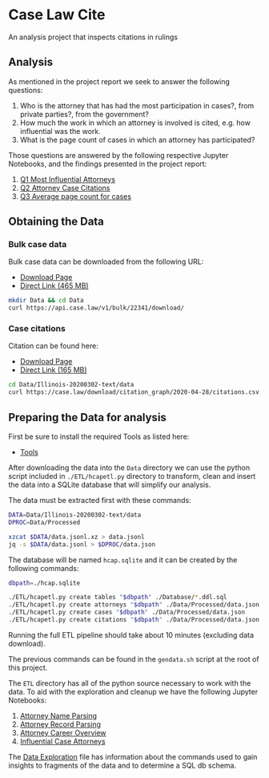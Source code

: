 # Case Law Cite

An analysis project that inspects citations in rulings 

## Analysis

As mentioned in the project report we seek to answer the following questions:

  1. Who is the attorney that has had the most participation in cases?, from private parties?, from the government?
  2. How much the work in which an attorney is involved is cited, e.g. 
how influential was the work.
  3. What is the page count of cases in which an attorney has participated?

Those questions are answered by the following respective Jupyter Notebooks, 
and the findings presented in the project report:

  1. [Q1 Most Influential Attorneys](./Q1%20Most%20Influential%20Attorneys.ipynb)
  2. [Q2 Attorney Case Citations](./Q2%20Attorney%20CaseCitations.ipynb)
  3. [Q3 Average page count for cases](./Q3%20Average%20page%20count%20for%20cases.ipynb)


## Obtaining the Data

### Bulk case data

Bulk case data can be downloaded from the following URL:

  * [Download Page](https://case.law/bulk/download/)
  * [Direct Link (465 MB)](https://api.case.law/v1/bulk/22341/download/)


```bash
mkdir Data && cd Data
curl https://api.case.law/v1/bulk/22341/download/
```

### Case citations

Citation can be found here:

  * [Download Page](https://case.law/download/citation_graph/)
  * [Direct Link (165 MB)](https://case.law/download/citation_graph/2020-04-28/citations.csv.gz)


```bash
cd Data/Illinois-20200302-text/data
curl https://case.law/download/citation_graph/2020-04-28/citations.csv.gz
```

## Preparing the Data for analysis

First be sure to install the required Tools as listed here:

  * [Tools]("./Tools.md")

After downloading the data into the `Data` directory we can use the 
python script included in `./ETL/hcapetl.py` directory to transform, clean and insert
the data into a SQLite database that will simplify our analysis.

The data must be extracted first with these commands:

```bash
DATA=Data/Illinois-20200302-text/data
DPROC=Data/Processed

xzcat $DATA/data.jsonl.xz > data.jsonl
jq -s $DATA/data.jsonl > $DPROC/data.json
```

The database will be named `hcap.sqlite` and it can be created by the following 
commands:

```bash
dbpath=./hcap.sqlite

./ETL/hcapetl.py create tables "$dbpath" ./Database/*.ddl.sql
./ETL/hcapetl.py create attorneys "$dbpath" ./Data/Processed/data.json
./ETL/hcapetl.py create cases "$dbpath" ./Data/Processed/data.json
./ETL/hcapetl.py create citations "$dbpath" ./Data/Processed/data.json
```

Running the full ETL pipeline should take about 10 minutes (excluding data download).

The previous commands can be found in the `gendata.sh` script at the root of
this project.

The `ETL` directory has all of the python source necessary to work with the data.
To aid with the exploration and cleanup we have the following Jupyter Notebooks:

  1. [Attorney Name Parsing](./Attorney%20Name%20Parsing.ipynb)
  2. [Attorney Record Parsing](./Attorney%20Record%20Parsing.ipynb)
  3. [Attorney Career Overview](./Attorney%20Career%20Overview.ipynb)
  4. [Influential Case Attorneys](./Influential%20Case%20Attorneys.ipynb")

The [Data Exploration](./Data%20Exploration.md) file has information about
the commands used to gain insights to fragments of the data and to determine
a SQL db schema.

